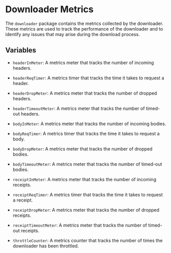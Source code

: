 # Downloader Metrics

The `downloader` package contains the metrics collected by the downloader. These metrics are used to track the performance of the downloader and to identify any issues that may arise during the download process.

## Variables

- `headerInMeter`: A metrics meter that tracks the number of incoming headers.
- `headerReqTimer`: A metrics timer that tracks the time it takes to request a header.
- `headerDropMeter`: A metrics meter that tracks the number of dropped headers.
- `headerTimeoutMeter`: A metrics meter that tracks the number of timed-out headers.

- `bodyInMeter`: A metrics meter that tracks the number of incoming bodies.
- `bodyReqTimer`: A metrics timer that tracks the time it takes to request a body.
- `bodyDropMeter`: A metrics meter that tracks the number of dropped bodies.
- `bodyTimeoutMeter`: A metrics meter that tracks the number of timed-out bodies.

- `receiptInMeter`: A metrics meter that tracks the number of incoming receipts.
- `receiptReqTimer`: A metrics timer that tracks the time it takes to request a receipt.
- `receiptDropMeter`: A metrics meter that tracks the number of dropped receipts.
- `receiptTimeoutMeter`: A metrics meter that tracks the number of timed-out receipts.

- `throttleCounter`: A metrics counter that tracks the number of times the downloader has been throttled.
